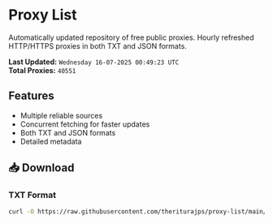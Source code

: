 # Proxy List

Automatically updated repository of free public proxies. Hourly refreshed HTTP/HTTPS proxies in both TXT and JSON formats.

**Last Updated:** `Wednesday 16-07-2025 00:49:23 UTC`  
**Total Proxies:** `40551`

## Features
- Multiple reliable sources
- Concurrent fetching for faster updates
- Both TXT and JSON formats
- Detailed metadata

## 📥 Download

### TXT Format
```bash
curl -O https://raw.githubusercontent.com/theriturajps/proxy-list/main/proxies.txt